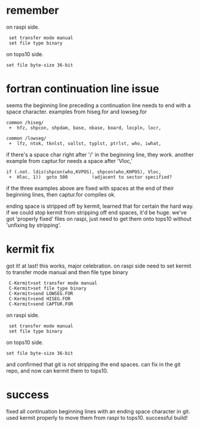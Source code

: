 # remember

on raspi side.

     set transfer mode manual
     set file type binary

on tops10 side.

    set file byte-size 36-bit
    
# fortran continuation line issue

seems the beginning line preceding a continuation line needs to end with a space character. examples from hiseg.for and lowseg.for

	common /hiseg/
     +	hfz, shpcon, shpdam, base, nbase, board, locpln, locr, 

    common /lowseg/
     +	lfz, ntok, tknlst, vallst, typlst, ptrlst, who, iwhat, 

if there's a space char right after '/' in the beginning line, they work. another example from captur.for needs a space after 'Vloc,'

	if (.not. ldis(shpcon(who,KVPOS), shpcon(who,KHPOS), Vloc,
     +	Hloc, 1))  goto 500			!adjacent to sector specified?

if the three examples above are fixed with spaces at the end of their beginning lines, then captur.for compiles ok.

ending space is stripped off by kermit, learned that for certain the hard way. if we could stop kermit from stripping off end spaces, it'd be huge. we've got 'properly fixed' files on raspi, just need to get them onto tops10 without 'unfixing by stripping'.

# kermit fix

got it! at last! this works, major celebration. on raspi side need to set kermit to transfer mode manual and then file type binary

     C-Kermit>set transfer mode manual
     C-Kermit>set file type binary
     C-Kermit>send LOWSEG.FOR
     C-Kermit>send HISEG.FOR
     C-Kermit>send CAPTUR.FOR

on raspi side.

     set transfer mode manual
     set file type binary

on tops10 side.

    set file byte-size 36-bit

and confirmed that git is not stripping the end spaces. can fix in the git repo, and now can kermit them to tops10.

# success

fixed all continuation beginning lines with an ending space character in git. used kermit properly to move them from raspi to tops10. successful build!
